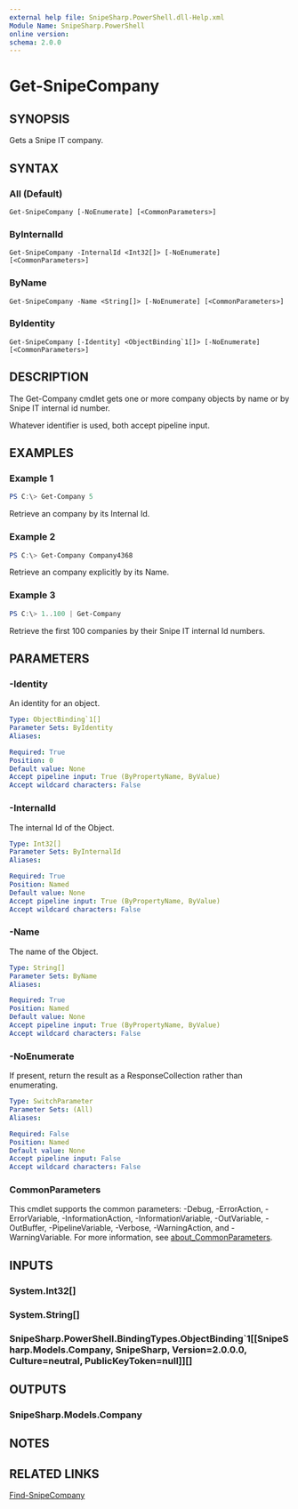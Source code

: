 ```yaml
---
external help file: SnipeSharp.PowerShell.dll-Help.xml
Module Name: SnipeSharp.PowerShell
online version:
schema: 2.0.0
---
```


# Get-SnipeCompany

## SYNOPSIS
Gets a Snipe IT company.

## SYNTAX

### All (Default)
```
Get-SnipeCompany [-NoEnumerate] [<CommonParameters>]
```

### ByInternalId
```
Get-SnipeCompany -InternalId <Int32[]> [-NoEnumerate] [<CommonParameters>]
```

### ByName
```
Get-SnipeCompany -Name <String[]> [-NoEnumerate] [<CommonParameters>]
```

### ByIdentity
```
Get-SnipeCompany [-Identity] <ObjectBinding`1[]> [-NoEnumerate] [<CommonParameters>]
```

## DESCRIPTION
The Get-Company cmdlet gets one or more company objects by name or by Snipe IT internal id number.

Whatever identifier is used, both accept pipeline input.

## EXAMPLES

### Example 1
```powershell
PS C:\> Get-Company 5
```

Retrieve an company by its Internal Id.

### Example 2
```powershell
PS C:\> Get-Company Company4368
```

Retrieve an company explicitly by its Name.

### Example 3
```powershell
PS C:\> 1..100 | Get-Company
```

Retrieve the first 100 companies by their Snipe IT internal Id numbers.

## PARAMETERS

### -Identity
An identity for an object.

```yaml
Type: ObjectBinding`1[]
Parameter Sets: ByIdentity
Aliases:

Required: True
Position: 0
Default value: None
Accept pipeline input: True (ByPropertyName, ByValue)
Accept wildcard characters: False
```

### -InternalId
The internal Id of the Object.

```yaml
Type: Int32[]
Parameter Sets: ByInternalId
Aliases:

Required: True
Position: Named
Default value: None
Accept pipeline input: True (ByPropertyName, ByValue)
Accept wildcard characters: False
```

### -Name
The name of the Object.

```yaml
Type: String[]
Parameter Sets: ByName
Aliases:

Required: True
Position: Named
Default value: None
Accept pipeline input: True (ByPropertyName, ByValue)
Accept wildcard characters: False
```

### -NoEnumerate
If present, return the result as a ResponseCollection rather than enumerating.

```yaml
Type: SwitchParameter
Parameter Sets: (All)
Aliases:

Required: False
Position: Named
Default value: None
Accept pipeline input: False
Accept wildcard characters: False
```

### CommonParameters
This cmdlet supports the common parameters: -Debug, -ErrorAction, -ErrorVariable, -InformationAction, -InformationVariable, -OutVariable, -OutBuffer, -PipelineVariable, -Verbose, -WarningAction, and -WarningVariable. For more information, see [about_CommonParameters](http://go.microsoft.com/fwlink/?LinkID=113216).

## INPUTS

### System.Int32[]

### System.String[]

### SnipeSharp.PowerShell.BindingTypes.ObjectBinding`1[[SnipeSharp.Models.Company, SnipeSharp, Version=2.0.0.0, Culture=neutral, PublicKeyToken=null]][]

## OUTPUTS

### SnipeSharp.Models.Company

## NOTES

## RELATED LINKS

[Find-SnipeCompany](Find-SnipeCompany.md)
